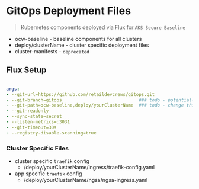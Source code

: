 # GitOps Deployment Files

> Kubernetes components deployed via Flux for `AKS Secure Baseline`

- ocw-baseline - baseline components for all clusters
- deploy/clusterName - cluster specific deployment files
- cluster-manifests - `deprecated`

## Flux Setup

```yaml

args:
- --git-url=https://github.com/retaildevcrews/gitops.git
- --git-branch=gitops                             ### todo - potentially change this
- --git-path=ocw-baseline,deploy/yourClusterName  ### todo - change this
- --git-readonly
- --sync-state=secret
- --listen-metrics=:3031
- --git-timeout=30s
- --registry-disable-scanning=true


```

### Cluster Specific Files

- cluster specific `traefik` config
  - /deploy/yourClusterName/ingress/traefik-config.yaml
- app specific `traefik` config
  - /deploy/yourClusterName/ngsa/ngsa-ingress.yaml
